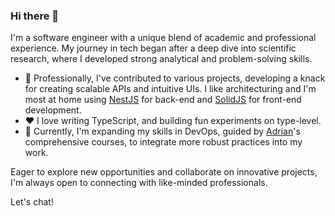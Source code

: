 ### Hi there 👋
I'm a software engineer with a unique blend of academic and professional experience. My journey in tech began after a deep dive into scientific research, where I developed strong analytical and problem-solving skills.

- 🤖 Professionally, I've contributed to various projects, developing a knack for creating scalable APIs and intuitive UIs. I like architecturing and I'm most at home using [NestJS](https://nestjs.com/) for back-end and [SolidJS](https://www.solidjs.com/) for front-end development.
- ❤️ I love writing TypeScript, and building fun experiments on type-level.
- 🌱 Currently, I'm expanding my skills in DevOps, guided by [Adrian](https://cantrill.io/)'s comprehensive courses, to integrate more robust practices into my work.
  
Eager to explore new opportunities and collaborate on innovative projects, I'm always open to connecting with like-minded professionals. 

Let's chat!
